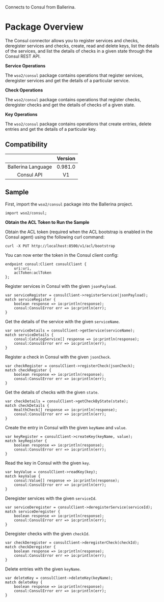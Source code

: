 Connects to Consul from Ballerina.

# Package Overview

The Consul connector allows you to register services and checks, deregister services and checks, create, read and 
delete keys, list the details of the 
services, and list the details of checks in a given state through the Consul REST API.

**Service Operations**

The `wso2/consul` package contains operations that register services, deregister services and get the details of a 
particular service.

**Check Operations**

The `wso2/consul` package contains operations that register checks, deregister checks and get the details of checks
 of a given state.

**Key Operations**

The `wso2/consul` package contains operations that create entries, delete entries and get the details of a particular 
key.


## Compatibility
|                             |       Version               |
|:---------------------------:|:---------------------------:|
|  Ballerina Language         |   0.981.0                   |
|  Consul API                 |   V1                        |

## Sample

First, import the `wso2/consul` package into the Ballerina project.

```ballerina
import wso2/consul;
```

**Obtain the ACL Token to Run the Sample**

Obtain the ACL token (required when the ACL bootstrap is enabled in the Consul agent) using the following curl command:
```shell
curl -X PUT http://localhost:8500/v1/acl/bootstrap
```

You can now enter the token in the Consul client config:
```ballerina
endpoint consul:Client consulClient {
    uri:uri,
    aclToken:aclToken
};
```

Register services in Consul with the given `jsonPayload`.
```ballerina
var serviceRegister = consulClient->registerService(jsonPayload);
match serviceRegister {
    boolean response => io:println(response);
    consul:ConsulError err => io:println(err);
}
```

Get the details of the service with the given `serviceName`.
```ballerina
var serviceDetails = consulClient->getService(serviceName);
match serviceDetails {
    consul:CatalogService[] response => io:println(response);
    consul:ConsulError err => io:println(err);
}
```

Register a check in Consul with the given `jsonCheck`.
```ballerina
var checkRegister = consulClient->registerCheck(jsonCheck);
match checkRegister {
    boolean response => io:println(response);
    consul:ConsulError err => io:println(err);
}
```

Get the details of checks with the given `state`.
```ballerina
var checkDetails = consulClient->getCheckByState(state);
match checkDetails {
    HealthCheck[] response => io:println(response);
    consul:ConsulError err => io:println(err);
}
```

Create the entry in Consul with the given `keyName` and `value`.
```ballerina
var keyRegister = consulClient->createKey(keyName, value);
match keyRegister {
    boolean response => io:println(response);
    consul:ConsulError err => io:println(err);
}
```

Read the key in Consul with the given `key`.
```ballerina
var keyValue = consulClient->readKey(key);
match keyValue {
    consul:Value[] response => io:println(response);
    consul:ConsulError err => io:println(err);
}
```

Deregister services with the given `serviceId`.
```ballerina
var serviceDeregister = consulClient->deregisterService(serviceId);
match serviceDeregister {
    boolean response => io:println(response);
    consul:ConsulError err => io:println(err);
}
```

Deregister checks with the given `checkId`.
```ballerina
var checkDeregister = consulClient->deregisterCheck(checkId);
match checkDeregister {
    boolean response => io:println(response);
    consul:ConsulError err => io:println(err);
}
```

Delete entries with the given `keyName`.
```ballerina
var deleteKey = consulClient->deleteKey(keyName);
match deleteKey {
    boolean response => io:println(response);
    consul:ConsulError err => io:println(err);
}
```
